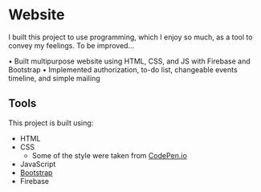 # Website 
I built this project to use programming, which I enjoy so much, as a tool to convey my feelings.
To be improved...

•	Built multipurpose website using HTML, CSS, and JS with Firebase and Bootstrap
•	Implemented authorization, to-do list, changeable events timeline, and simple mailing

## Tools
This project is built using:
 - HTML
 - CSS
   - Some of the style were taken from <a href="https://codepen.io">CodePen.io</a>
 - JavaScript
 - <a href="https://getbootstrap.com">Bootstrap</a>
 - Firebase
